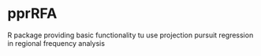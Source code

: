 # pprRFA
R package providing basic functionality tu use projection pursuit regression in regional frequency analysis
